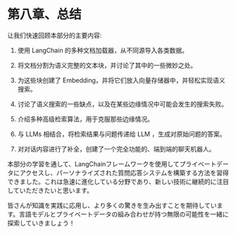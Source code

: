 # 第八章、总结

让我们快速回顾本部分的主要内容:

1. 使用 LangChain 的多种文档加载器，从不同源导入各类数据。

2. 将文档分割为语义完整的文本块，并讨论了其中的一些微妙之处。

3. 为这些块创建了 Embedding，并将它们放入向量存储器中，并轻松实现语义搜索。

4. 讨论了语义搜索的一些缺点，以及在某些边缘情况中可能会发生的搜索失败。

5. 介绍多种高级检索算法，用于克服那些边缘情况。

6. 与 LLMs 相结合，将检索结果与问题传递给 LLM ，生成对原始问题的答案。

7. 对对话内容进行了补全，创建了一个完全功能的、端到端的聊天机器人。

本部分の学習を通して、LangChainフレームワークを使用してプライベートデータにアクセスし、パーソナライズされた質問応答システムを構築する方法を習得できました。これは急速に進化している分野であり、新しい技術に継続的に注目していただきたいと思います。

皆さんが知識を実践に応用し、より多くの驚きを生み出すことを期待しています。言語モデルとプライベートデータの組み合わせが持つ無限の可能性を一緒に探索していきましょう！
